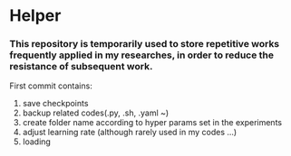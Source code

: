 # Helper

### This repository is temporarily used to store repetitive works frequently applied in my researches, in order to reduce the resistance of subsequent work.
First commit contains:
1. save checkpoints
2. backup related codes(.py, .sh, .yaml ~)
3. create folder name according to hyper params set in the experiments
4. adjust learning rate (although rarely used in my codes ...)
5. loading



